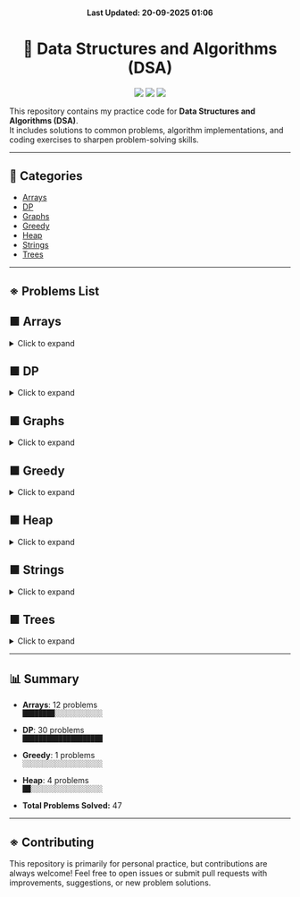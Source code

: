 <h4 align="center">Last Updated: 20-09-2025 01:06</h4>

<h1 align="center">🚀 Data Structures and Algorithms (DSA)</h1>


<p align="center">
  <img src="https://img.shields.io/badge/DSA-Practice-blueviolet?style=for-the-badge" />
  <img src="https://img.shields.io/github/last-commit/iamtgiri/DSA?style=for-the-badge" />
  <img src="https://img.shields.io/github/languages/top/iamtgiri/DSA?style=for-the-badge" />
</p>

This repository contains my practice code for **Data Structures and Algorithms (DSA)**.  
It includes solutions to common problems, algorithm implementations, and coding exercises to sharpen problem-solving skills.

---
## 📂 Categories
- [Arrays](#-arrays)
- [DP](#-dp)
- [Graphs](#-graphs)
- [Greedy](#-greedy)
- [Heap](#-heap)
- [Strings](#-strings)
- [Trees](#-trees)

---
## ※ Problems List

## ■ Arrays
<details>
  <summary>Click to expand</summary>


#### 📂 Binary Search

- [Allocate Books](Arrays/Binary_Search/allocate_books.cpp)
- [Binary Search](Arrays/Binary_Search/binary_search.cpp)
- [Chat Ban](Arrays/Binary_Search/chat_ban.cpp)
- [Median Of 2 Sorted Array](Arrays/Binary_Search/median_of_2_sorted_array.cpp)
- [Vote Counting](Arrays/Binary_Search/vote_counting.cpp)

#### 📂 Divide And Conquer

- [Stable Partition](Arrays/Divide_And_Conquer/stable_partition.cpp)

#### 📂 Sliding Window

- [Binary Subarray With Sum](Arrays/Sliding_Window/binary_subarray_with_sum.cpp)
- [Min Swap One](Arrays/Sliding_Window/min_swap_one.cpp)

#### 📂 Sorting

- [Radix Sort](Arrays/Sorting/radix_sort.cpp)

#### 📂 Two Pointers

- [Min Swap](Arrays/Two_Pointers/min_swap.cpp)
- [Minimum Window Substring](Arrays/Two_Pointers/minimum_window_substring.cpp)
- [Next Permutation](Arrays/Two_Pointers/next_permutation.cpp)

</details>

## ■ DP
<details>
  <summary>Click to expand</summary>


#### 📂 0-1 Knapsack

- [0-1 Knapsack](DP/0-1_Knapsack/0-1_knapsack.cpp)
- [Count Subset For Given Diff](DP/0-1_Knapsack/count_subset_for_given_diff.cpp)
- [Count Subset Sum](DP/0-1_Knapsack/count_subset_sum.cpp)
- [Equal Sum Subset](DP/0-1_Knapsack/equal_sum_subset.cpp)
- [Min Subset Sum Diff](DP/0-1_Knapsack/min_subset_sum_diff.cpp)
- [Subset Sum](DP/0-1_Knapsack/subset_sum.cpp)
- [Target Sum](DP/0-1_Knapsack/target_sum.cpp)

#### 📂 Longest Common Subsequence

- [Assign Cookies](DP/Longest_Common_Subsequence/Assign_Cookies.cpp)
- [Check If X Subsequence Of Y](DP/Longest_Common_Subsequence/check_if_X_subsequence_of_Y.cpp)
- [Length Of Longest Common Subsequence](DP/Longest_Common_Subsequence/length_of_longest_common_subsequence.cpp)
- [Length Of Longest Common Substring](DP/Longest_Common_Subsequence/length_of_longest_common_substring.cpp)
- [Length Of Longest Palindromic Subsequence](DP/Longest_Common_Subsequence/length_of_longest_palindromic_subsequence.cpp)
- [Length Of Longest Palindromic Substring](DP/Longest_Common_Subsequence/length_of_longest_palindromic_substring.cpp)
- [Length Of Longest Repeating Subsequence](DP/Longest_Common_Subsequence/length_of_longest_repeating_subsequence.cpp)
- [Length Of Shortest Common Supersequence](DP/Longest_Common_Subsequence/length_of_shortest_common_supersequence.cpp)
- [Min Deletion To Make Palindrome](DP/Longest_Common_Subsequence/min_deletion_to_make_palindrome.cpp)
- [Min Insertion To Make Palindrome](DP/Longest_Common_Subsequence/min_insertion_to_make_palindrome.cpp)
- [Min Number Insertions Deletions To Convert X To Y](DP/Longest_Common_Subsequence/min_number_insertions_deletions_to_convert_X_to_Y.cpp)
- [Print Longest Common Subsequence](DP/Longest_Common_Subsequence/print_longest_common_subsequence.cpp)
- [Print Longest Common Substring](DP/Longest_Common_Subsequence/print_longest_common_substring.cpp)
- [Print Shortest Common Supersequence](DP/Longest_Common_Subsequence/print_shortest_common_supersequence.cpp)

#### 📂 Matrix Chain Multiplication

- [Maxtrix Chain Multiplication](DP/Matrix_Chain_Multiplication/Maxtrix_Chain_Multiplication.cpp)
- [Evaluate Expression To True](DP/Matrix_Chain_Multiplication/evaluate_expression_to_true.cpp)
- [Palindrome Partitioning](DP/Matrix_Chain_Multiplication/palindrome_partitioning.cpp)

#### 📂 Others

- [Ninja Training](DP/Others/Ninja_Training.cpp)

#### 📂 Unbounded Knapsack

- [Coin Change I](DP/Unbounded_Knapsack/coin_change_i.cpp)
- [Coin Change Ii](DP/Unbounded_Knapsack/coin_change_ii.cpp)
- [Maximum Ribbon Cut](DP/Unbounded_Knapsack/maximum_ribbon_cut.cpp)
- [Rod Cutting](DP/Unbounded_Knapsack/rod_cutting.cpp)
- [Unbounded Knapsack](DP/Unbounded_Knapsack/unbounded_knapsack.cpp)

</details>

## ■ Graphs
<details>
  <summary>Click to expand</summary>


</details>

## ■ Greedy
<details>
  <summary>Click to expand</summary>

- [Assign Cookies](Greedy/Assign_Cookies.cpp)

</details>

## ■ Heap
<details>
  <summary>Click to expand</summary>

- [K Max Sum Combinations](Heap/k_max_sum_combinations.cpp)
- [Max Heap](Heap/max_heap.cpp)
- [Max Sum With K Swaps](Heap/max_sum_with_k_swaps.cpp)
- [Median Stream](Heap/median_stream.cpp)

</details>

## ■ Strings
<details>
  <summary>Click to expand</summary>


</details>

## ■ Trees
<details>
  <summary>Click to expand</summary>


</details>

---

## 📊 Summary
- **Arrays**: 12 problems  
  `████████░░░░░░░░░░░░`
- **DP**: 30 problems  
  `████████████████████`
- **Greedy**: 1 problems  
  `░░░░░░░░░░░░░░░░░░░░`
- **Heap**: 4 problems  
  `██░░░░░░░░░░░░░░░░░░`

- **Total Problems Solved:** 47

---


## ※ Contributing

This repository is primarily for personal practice, but contributions are always welcome!
Feel free to open issues or submit pull requests with improvements, suggestions, or new problem solutions.


